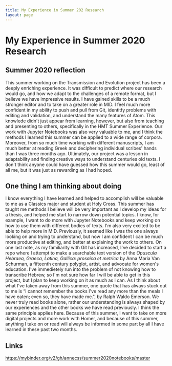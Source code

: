 ```yaml
---
title: My Experience in Summer 202 Research
layout: page
---
```

# My Experience in Summer 2020 Research 



## Summer 2020 reflection
This summer working on the Transmission and Evolution project has been a deeply enriching experience. It was difficult to predict where our research would go, and how we adapt to the challenges of a remote format, but I believe we have impressive results. I have gained skills to be a much stronger editor and to take on a greater role in MID. I feel much more confident in my ability to push and pull from Git, identitfy problems with editing and validation, and understand the many features of Atom. This knowlede didn't just appear from learning, however, but also from teaching and presenting to others, specifically in the HMT Summer Experience. Our work with Jupyter Notebooks was also very valuable to me, and I think the methods I learned this summer can be applied to a wide range of corpora. Moreover, from so much time working with different manuscripts, I am much better at reading Greek and deciphering individual scribes' hands than I was three months ago. Ultimately, our project was a lesson in adaptability and finding creative ways to understand centuries old texts. I don't think anyone could have guessed how this summer would go, least of all me, but it was just as rewarding as I had hoped. 
## One thing I am thinking about doing 
I know everything I have learned and helped to accomplish will be valuable to me as a Classics major and student at Holy Cross. This summer has taught me methods I believe will be very important as I develop my ideas for a thesis, and helped me start to narrow down potential topics. I know, for example, I want to do more with Jupyter Notebooks and keep working on how to use them with different bodies of texts. I'm also very excited to be able to help more in MID. Previously, it seemed like I was the one always looking on and trying to understand, but now I am confident I can be much more productive at editing, and better at explaining the work to others. On one last note, as my familiarity with Git has increased, I've decided to start a repo where I attempt to make a searchable text version of the <em>Opuscula Hebraea, Graeca, Latina, Gallica: prosaica et metrica</em> by Anna Maria Van Schurman, a fifteenth century polyglot, artist, and advocate for women's education. I've immedietely run into the problem of not knowing how to transcribe Hebrew, so I'm not sure how far I will be able to get in this project, but I plan to keep working on it as much as I can. As I think about what I've taken away from this summer, one quote that has always stuck out to me is “I cannot remember the books I've read any more than the meals I have eaten; even so, they have made me.", by Ralph Waldo Emerson. We never truly read books alone, rather our understanding is always shaped by our experiences and the other books we have read previously. I think the same principle applies here. Because of this summer, I want to take on more digital projects and more work with Homer, and because of this summer, anything I take on or read will always be informed in some part by all I have learned in these past two months. 
## Links
https://mybinder.org/v2/gh/annecss/summer2020notebooks/master
